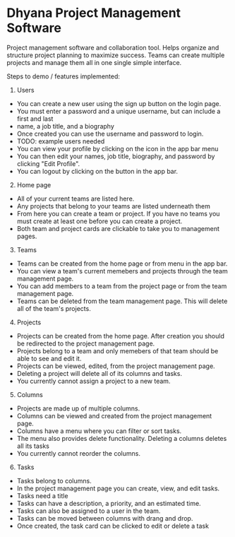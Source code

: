 # Dhyana Project Management Software

Project management software and collaboration tool. Helps organize and 
structure project planning to maximize success. Teams can create multiple
projects and manage them all in one single simple interface. 

Steps to demo / features implemented:

1. Users
 - You can create a new user using the sign up button on the login page.
 - You must enter a password and a unique username, but can include a first and last 
 - name, a job title, and a biography
 - Once created you can use the username and password to login.
 - TODO: example users needed
 - You can view your profile by clicking on the icon in the app bar menu
 - You can then edit your names, job title, biography, and password by 
clicking "Edit Profile".
 - You can logout by clicking on the button in the app bar.

2. Home page
 - All of your current teams are listed here.
 - Any projects that belong to your teams are listed underneath them
 - From here you can create a team or project. If you have no teams you
must create at least one before you can create a project.
 - Both team and project cards are clickable to take you to management pages.

3. Teams
 - Teams can be created from the home page or from menu in the app bar.
 - You can view a team's current memebers and projects through the team management page.
 - You can add members to a team from the project page or from the team management page.
 - Teams can be deleted from the team management page. This will delete all of the team's projects.

4. Projects
 - Projects can be created from the home page. After creation you should be redirected to
the project management page.
 - Projects belong to a team and only memebers of that team should be able to see and edit it.
 - Projects can be viewed, edited, from the project management page.
 - Deleting a project will delete all of its columns and tasks.
 - You currently cannot assign a project to a new team.

5. Columns
 - Projects are made up of multiple columns.
 - Columns can be viewed and created from the project management page.
 - Columns have a menu where you can filter or sort tasks.
 - The menu also provides delete functionality. Deleting a columns 
deletes all its tasks
 - You currently cannot reorder the columns.

6. Tasks
 - Tasks belong to columns.
 - In the project management page you can create, view, and edit tasks.
 - Tasks need a title
 - Tasks can have a description, a priority, and an estimated time.
 - Tasks can also be assigned to a user in the team.
 - Tasks can be moved between columns with drang and drop.
 - Once created, the task card can be clicked to edit or delete a task
